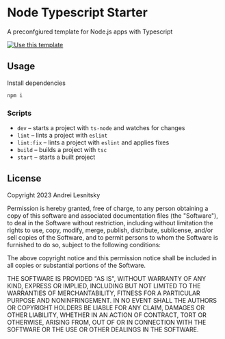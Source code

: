 # Node Typescript Starter

A preconfgiured template for Node.js apps with Typescript

[![Use this template](https://user-images.githubusercontent.com/6261302/228815093-285a6fbd-4893-4c23-aaff-ed886910b660.svg)](https://github.com/lesnitsky/node-ts-starter/generate)

## Usage

Install dependencies

```sh
npm i
```

### Scripts

- `dev` – starts a project with `ts-node` and watches for changes
- `lint` – lints a project with `eslint`
- `lint:fix` – lints a project with `eslint` and applies fixes
- `build` – builds a project with `tsc`
- `start` – starts a built project

## License

Copyright 2023 Andrei Lesnitsky

Permission is hereby granted, free of charge, to any person obtaining a copy of this software and associated documentation files (the "Software"), to deal in the Software without restriction, including without limitation the rights to use, copy, modify, merge, publish, distribute, sublicense, and/or sell copies of the Software, and to permit persons to whom the Software is furnished to do so, subject to the following conditions:

The above copyright notice and this permission notice shall be included in all copies or substantial portions of the Software.

THE SOFTWARE IS PROVIDED "AS IS", WITHOUT WARRANTY OF ANY KIND, EXPRESS OR IMPLIED, INCLUDING BUT NOT LIMITED TO THE WARRANTIES OF MERCHANTABILITY, FITNESS FOR A PARTICULAR PURPOSE AND NONINFRINGEMENT. IN NO EVENT SHALL THE AUTHORS OR COPYRIGHT HOLDERS BE LIABLE FOR ANY CLAIM, DAMAGES OR OTHER LIABILITY, WHETHER IN AN ACTION OF CONTRACT, TORT OR OTHERWISE, ARISING FROM, OUT OF OR IN CONNECTION WITH THE SOFTWARE OR THE USE OR OTHER DEALINGS IN THE SOFTWARE.
